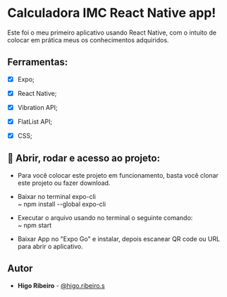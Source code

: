# Calculadora IMC React Native app!

Este foi o meu primeiro aplicativo usando React Native, com o intuito de colocar em prática meus
os conhecimentos adquiridos.


## Ferramentas:

-   [x] Expo;
-   [x] React Native;
-   [x] Vibration API;
-   [x] FlatList API;
-   [x] CSS;


## 📁 Abrir, rodar e acesso ao projeto:

- Para você colocar este projeto em funcionamento, basta você clonar este
projeto ou fazer download.

- Baixar no terminal expo-cli<br>
~ npm install --global expo-cli

- Executar o arquivo usando no terminal o seguinte comando:<br>
~ npm start

- Baixar App no "Expo Go" e instalar, depois escanear QR code ou URL para abrir o aplicativo.


## Autor

- **Higo Ribeiro** - [@higo.ribeiro.s](https://www.instagram.com/higo.ribeiro.s/)